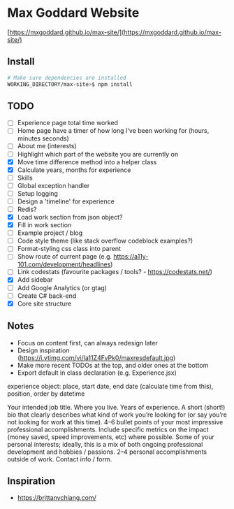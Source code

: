# Max Goddard Website

[https://mxgoddard.github.io/max-site/](https://mxgoddard.github.io/max-site/)

## Install

``` bash
# Make sure dependencies are installed
WORKING_DIRECTORY/max-site>$ npm install
```

## TODO

- [ ] Experience page total time worked 
- [ ] Home page have a timer of how long I've been working for (hours, minutes seconds)
- [ ] About me (interests) 
- [ ] Highlight which part of the website you are currently on 
- [x] Move time difference method into a helper class
- [x] Calculate years, months for experience
- [ ] Skills 
- [ ] Global exception handler 
- [ ] Setup logging
- [ ] Design a 'timeline' for experience
- [ ] Redis? 
- [x] Load work section from json object?
- [x] Fill in work section
- [ ] Example project / blog
- [ ] Code style theme (like stack overflow codeblock examples?)
- [ ] Format-styling css class into parent 
- [ ] Show route of current page (e.g. https://a11y-101.com/development/headlines)
- [ ] Link codestats (favourite packages / tools? - https://codestats.net/)
- [x] Add sidebar
- [ ] Add Google Analytics (or gtag)
- [ ] Create C# back-end 
- [x] Core site structure

## Notes

- Focus on content first, can always redesign later
- Design inspiration (https://i.ytimg.com/vi/la11Z4FvPk0/maxresdefault.jpg)
- Make more recent TODOs at the top, and older ones at the bottom
- Export default in class declaration (e.g. Experience.jsx)

experience object: place, start date, end date (calculate time from this), position, order by datetime

Your intended job title.
Where you live.
Years of experience.
A short (short!) bio that clearly describes what kind of work you’re looking for (or say you’re not looking for work at this time).
4–6 bullet points of your most impressive professional accomplishments. Include specific metrics on the impact (money saved, speed improvements, etc) where possible.
Some of your personal interests; ideally, this is a mix of both ongoing professional development and hobbies / passions.
2–4 personal accomplishments outside of work.
Contact info / form.

## Inspiration

- https://brittanychiang.com/

